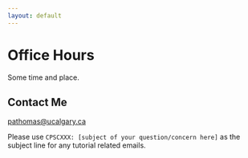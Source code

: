 ```yaml
---
layout: default
---
```


# Office Hours
Some time and place.

## Contact Me
[pathomas@ucalgary.ca](mailto:pathomas@ucalgay.ca?subject=CPSCXXX:%20[subject-of-your-question/concern-here])

Please use `CPSCXXX: [subject of your question/concern here]` as the subject line for any tutorial related emails.
